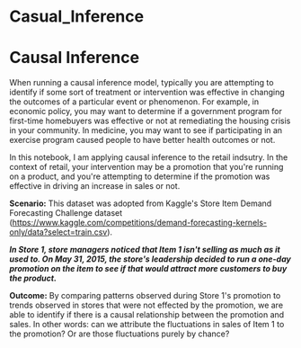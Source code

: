 # Casual_Inference

# **Causal Inference**
When running a causal inference model, typically you are attempting to identify if some sort of treatment or intervention was effective in changing the outcomes of a particular event or phenomenon. For example, in economic policy, you may want to determine if a government program for first-time homebuyers was effective or not at remediating the housing crisis in your community. In medicine, you may want to see if participating in an exercise program caused people to have better health outcomes or not.

In this notebook, I am applying causal inference to the retail indsutry. In the context of retail, your intervention may be a promotion that you're running on a product, and you're attempting to determine if the promotion was effective in driving an increase in sales or not.

**Scenario:** This dataset was adopted from Kaggle's Store Item Demand Forecasting Challenge dataset (https://www.kaggle.com/competitions/demand-forecasting-kernels-only/data?select=train.csv).  

***In Store 1, store managers noticed that Item 1 isn't selling as much as it used to. On May 31, 2015, the store's leadership decided to run a one-day promotion on the item to see if that would attract more customers to buy the product.***

**Outcome:** By comparing patterns observed during Store 1's promotion to trends observed in stores that were not effected by the promotion, we are able to identify if there is a causal relationship between the promotion and sales. In other words: can we attribute the fluctuations in sales of Item 1 to the promotion? Or are those fluctuations purely by chance?
